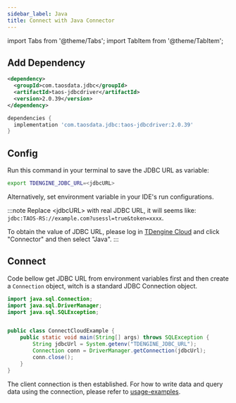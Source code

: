 ```yaml
---
sidebar_label: Java
title: Connect with Java Connector
---
```


import Tabs from '@theme/Tabs';
import TabItem from '@theme/TabItem';

## Add Dependency


<Tabs>
<TabItem value="maven" label="Maven">

```xml title="pom.xml"
<dependency>
  <groupId>com.taosdata.jdbc</groupId>
  <artifactId>taos-jdbcdriver</artifactId>
  <version>2.0.39</version>
</dependency>
```

</TabItem>
<TabItem value="gradel" label="Gradle">

```groovy title="build.gradle"
dependencies {
  implementation 'com.taosdata.jdbc:taos-jdbcdriver:2.0.39'
}
```

</TabItem>
</Tabs>

## Config

Run this command in your terminal to save the JDBC URL as variable:

```bash
export TDENGINE_JDBC_URL=<jdbcURL>
```

Alternatively, set environment variable in your IDE's run configurations.


<!-- exclude -->
:::note
Replace  <jdbcURL\> with real JDBC URL, it will seems like: `jdbc:TAOS-RS://example.com?usessl=true&token=xxxx`.

To obtain the value of JDBC URL, please log in [TDengine Cloud](https://cloud.tdengine.com) and click "Connector" and then select "Java".
:::
<!-- exclude-end -->
## Connect

Code bellow get JDBC URL from environment variables first and then create a `Connection` object, witch is a standard JDBC Connection object.

```java
import java.sql.Connection;
import java.sql.DriverManager;
import java.sql.SQLException;


public class ConnectCloudExample {
    public static void main(String[] args) throws SQLException {
        String jdbcUrl = System.getenv("TDENGINE_JDBC_URL");
        Connection conn = DriverManager.getConnection(jdbcUrl);
        conn.close();
    }
}
```

The client connection is then established. For how to write data and query data using the connection, please refer to [usage-examples](https://docs.tdengine.com/reference/connector/java#usage-examples).